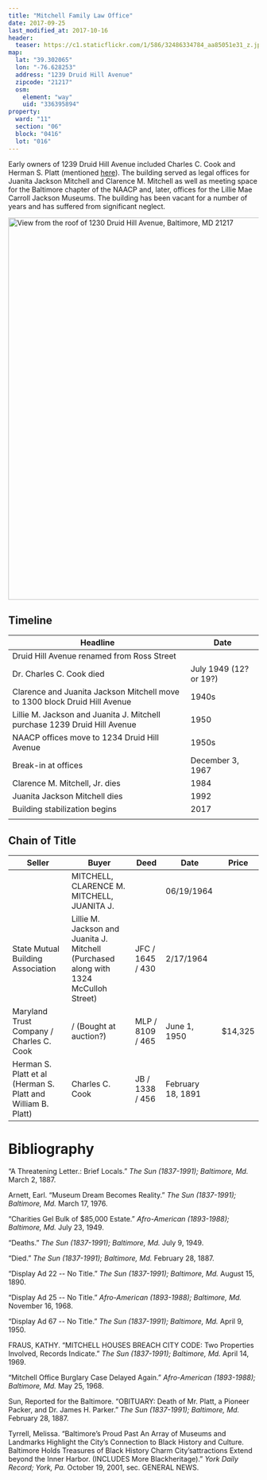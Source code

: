 ```yaml
---
title: "Mitchell Family Law Office"
date: 2017-09-25
last_modified_at: 2017-10-16
header:
  teaser: https://c1.staticflickr.com/1/586/32486334784_aa85051e31_z.jpg
map:
  lat: "39.302065"
  lon: "-76.628253"
  address: "1239 Druid Hill Avenue"
  zipcode: "21217"
  osm:
    element: "way"
    uid: "336395894"
property:
  ward: "11"
  section: "06"
  block: "0416"
  lot: "016"
---
```


Early owners of 1239 Druid Hill Avenue included Charles C. Cook and Herman S. Platt (mentioned [here](https://books.google.com/books?id=apEvAAAAYAAJ&pg=PA16-IA3&dq=%22Herman+S.+Platt%22+baltimore&hl=en&sa=X&ved=0ahUKEwjisKbKksHWAhVGjJQKHT__DGgQ6AEIJjAA#v=onepage&q=%22Herman%20S.%20Platt%22%20baltimore)). The building served as legal offices for Juanita Jackson Mitchell and Clarence M. Mitchell as well as meeting space for the Baltimore chapter of the NAACP and, later, offices for the Lillie Mae Carroll Jackson Museums. The building has been vacant for a number of years and has suffered from significant neglect.

<a data-flickr-embed="true"  href="https://www.flickr.com/photos/baltimoreheritage/32486334784/in/photolist-UpzpiL-Tno3uq-UAdkqL-TnnZGw-UpzEco-S1ozPG-S1oA9u-WRGLsC-REn3vu-S1oBaC-S1oBqC-S1oATf-S2qckH-S9Qjzs-QVUjZ1-RYPV4W-QVUBod-QYrSh6-S9Q3ML-S2pwaZ-SdpWED-WzfQKd-Rjztnw-Rjztg9-Ry4HGT-QjiRyB-Rut8ch-RjztJJ-Ry4KRc-Ry4L7T-S8E71e-Scm8EJ-RuGXwq-RuGXRo-RuGXHC-DgU6Kn-D7jY1S-D7jWHb-DgU4cB-CjokK5-CjvttX-CjvsHP-8Jjhay-8JjgVj-8Jgd2X-8JgcQg-8Jgcep-8Jjg7u-RuGXiu-8Jjhkh" title="View from the roof of 1230 Druid Hill Avenue, Baltimore, MD 21217"><img src="https://farm1.staticflickr.com/586/32486334784_aa85051e31_b.jpg" width="1024" height="769" alt="View from the roof of 1230 Druid Hill Avenue, Baltimore, MD 21217"></a><script async src="//embedr.flickr.com/assets/client-code.js" charset="utf-8"></script>

## Timeline

| Headline                                 | Date                   |
| ---------------------------------------- | ---------------------- |
| Druid Hill Avenue renamed from Ross Street |                        |
| Dr. Charles C. Cook died                 | July 1949 (12? or 19?) |
| Clarence and Juanita Jackson Mitchell move to 1300 block Druid Hill Avenue | 1940s                  |
| Lillie M. Jackson and Juanita J. Mitchell purchase 1239 Druid Hill Avenue | 1950                   |
| NAACP offices move to 1234 Druid Hill Avenue | 1950s                  |
| Break-in at offices                      | December 3, 1967       |
| Clarence M. Mitchell, Jr. dies           | 1984                   |
| Juanita Jackson Mitchell dies            | 1992                   |
| Building stabilization begins            | 2017                   |
|                                          |                        |

## Chain of Title

| Seller                                   | Buyer                                    | Deed             | Date              | Price   |
| ---------------------------------------- | ---------------------------------------- | ---------------- | ----------------- | ------- |
|                                          | MITCHELL, CLARENCE M.  MITCHELL, JUANITA J. |                  | 06/19/1964        |         |
| State Mutual Building Association        | Lillie M. Jackson and Juanita J. Mitchell (Purchased along with 1324 McCulloh Street) | JFC / 1645 / 430 | 2/17/1964         |         |
| Maryland Trust Company / Charles C. Cook | / (Bought at auction?)                   | MLP / 8109 / 465 | June 1, 1950      | $14,325 |
| Herman S. Platt et al (Herman S. Platt and William B. Platt) | Charles C. Cook                          | JB / 1338 / 456  | February 18, 1891 |         |

# Bibliography

“A Threatening Letter.: Brief Locals.” *The Sun (1837-1991); Baltimore, Md.* March 2, 1887.

Arnett, Earl. “Museum Dream Becomes Reality.” *The Sun (1837-1991); Baltimore, Md.* March 17, 1976.

“Charities Gel Bulk of $85,000 Estate.” *Afro-American (1893-1988); Baltimore, Md.* July 23, 1949.

“Deaths.” *The Sun (1837-1991); Baltimore, Md.* July 9, 1949.

“Died.” *The Sun (1837-1991); Baltimore, Md.* February 28, 1887.

“Display Ad 22 -- No Title.” *The Sun (1837-1991); Baltimore, Md.* August 15, 1890.

“Display Ad 25 -- No Title.” *Afro-American (1893-1988); Baltimore, Md.* November 16, 1968.

“Display Ad 67 -- No Title.” *The Sun (1837-1991); Baltimore, Md.* April 9, 1950.

FRAUS, KATHY. “MITCHELL HOUSES BREACH CITY CODE: Two Properties Involved, Records Indicate.” *The Sun (1837-1991); Baltimore, Md.* April 14, 1969.

“Mitchell Office Burglary Case Delayed Again.” *Afro-American (1893-1988); Baltimore, Md.* May 25, 1968.

Sun, Reported for the Baltimore. “OBITUARY: Death of Mr. Platt, a Pioneer Packer, and Dr. James H. Parker.” *The Sun (1837-1991); Baltimore, Md.* February 28, 1887.

Tyrrell, Melissa. “Baltimore’s Proud Past An Array of Museums and Landmarks Highlight the City’s Connection to Black History and Culture. Baltimore Holds Treasures of Black History Charm City’sattractions Extend beyond the Inner Harbor. (INCLUDES More Blackheritage).” *York Daily Record; York, Pa.* October 19, 2001, sec. GENERAL NEWS.